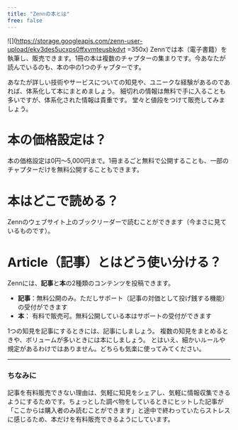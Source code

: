 ```yaml
---
title: "Zennの本とは"
free: false
---
```


![](https://storage.googleapis.com/zenn-user-upload/ekv3des5ucxps0ffxvmteusbkdvt =350x)
Zennでは本（電子書籍）を執筆し、販売できます。1冊の本は複数のチャプターの集まりです。今あなたが読んでいるのも、本の中の1つのチャプターです。

あなたが詳しい技術やサービスについての知見や、ユニークな経験があるのであれば、体系化して本にまとめましょう。 細切れの情報は無料で手に入ることも多いですが、体系化された情報は貴重です。 堂々と値段をつけて販売してみましょう。


# 本の価格設定は？
本の価格設定は0円〜5,000円まで。1冊まるごと無料で公開することも、一部のチャプターだけを無料公開することもできます。

# 本はどこで読める？
Zennのウェブサイト上のブックリーダーで読むことができます（今まさに見ているものです）。

# Article（記事）とはどう使い分ける？
Zennには、**記事**と**本**の2種類のコンテンツを投稿できます。
- **記事**：無料公開のみ。ただしサポート（記事の対価として投げ銭する機能）の受付ができます
- **本**： 有料で販売可。無料公開している本はサポートの受付ができます

1つの知見を記事にするときには、記事にしましょう。
複数の知見をまとめるときや、ボリュームが多いときには本にしましょう。
とはいえ、細かいルールや規定があるわけではありません。どちらも気楽に使ってみてください。

-----
### ちなみに
記事を有料販売できない理由は、気軽に知見をシェアし、気軽に情報収集できるようにするためです。ちょっとした調べ物をしているときにヒットした記事が「ここからは購入者のみ読むことができます」と途中で終わっていたらストレスに感じるため、本だけを有料販売できるようにしています。

